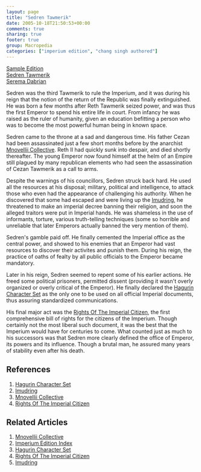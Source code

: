 ```yaml
---
layout: page
title: "Sedren Tawmerik"
date: 2005-10-18T21:50:53+00:00
comments: true
sharing: true
footer: true
group: Macropedia
categories: ["imperium edition", "chang singh authored"]
---
```


<div class='row'>
	<div class='col-md-4'><a href='/macropedia/sample-edition'>Sample Edition</a></div>
	<div class='col-md-4'><a href='/macropedia/sedren-tawmerik'>Sedren Tawmerik</a></div>
	<div class='col-md-4'><a href='/macropedia/serema-dabrian'>Serema Dabrian</a></div>
</div>


Sedren was the third Tawmerik to rule the Imperium, and it was during his reign that the notion of the return of the Republic was finally extinguished.  He was born a few months after Reth Tawmerik seized power, and was thus the first Emperor to spend his entire life in court.  From infancy he was raised as the ruler of humanity, given an education befitting a person who was to become the most powerful human being in known space.

Sedren came to the throne at a sad and dangerous time.  His father Cezan had been assassinated just a few short months before by the anarchist [Mnovellii Collective](/macropedia/mnovellii-collective).  Reth II had quickly sunk into despair, and died shortly thereafter.  The young Emperor now found himself at the helm of an Empire still plagued by many republican elements who had seen the assassination of Cezan Tawmerik as a call to arms.

Despite the warnings of his councillors, Sedren struck back hard.  He used all the resources at his disposal; military, political and intelligence, to attack those who even had the appearance of challenging his authority.  When he discovered that some had escaped and were living up the [Imudring](/macropedia/imudring), he threatened to make an imperial decree banning their religion, and soon the alleged traitors were put in Imperial hands.  He was shameless in the use of informants, torture, various truth-telling techniques (some so horrible and unreliable that later Emperors actually banned the very mention of them).

Sedren's gamble paid off.  He finally cemented the Imperial office as the central power, and showed to his enemies that an Emperor had vast resources to discover their activites and punish them.  During his reign, the practice of oaths of fealty by all public officials to the Emperor became mandatory.

Later in his reign, Sedren seemed to repent some of his earlier actions.  He freed some political prisoners, permitted dissent (providing it wasn't overly organized or overly critical of the Emperor).  He finally declared the [Hagurin Character Set](/macropedia/hagurin-character-set) as the only one to be used on all official Imperial documents, thus assuring standardized communications.

His final major act was the [Rights Of The Imperial Citizen](/macropedia/rights-of-the-imperial-citizen), the first comprehensive bill of rights for the citizens of the Imperium.  Though certainly not the most liberal such document, it was the best that the Imperium would have for centuries to come.  What counted just as much to his successors was that Sedren more clearly defined the office of Emperor, its powers and its influence.  Though a brutal man, he assured many years of stability even after his death.

## References
1. [Hagurin Character Set](/macropedia/hagurin-character-set)
1. [Imudring](/macropedia/imudring)
1. [Mnovellii Collective](/macropedia/mnovellii-collective)
1. [Rights Of The Imperial Citizen](/macropedia/rights-of-the-imperial-citizen)

## Related Articles

1. [Mnovellii Collective](/macropedia/mnovellii-collective)
2. [Imperium Edition Index](/macropedia/imperium-edition-index)
3. [Hagurin Character Set](/macropedia/hagurin-character-set)
4. [Rights Of The Imperial Citizen](/macropedia/rights-of-the-imperial-citizen)
5. [Imudring](/macropedia/imudring)



 
